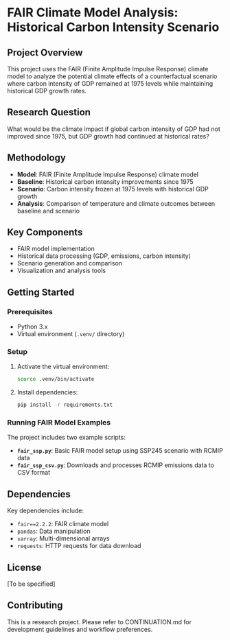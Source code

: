 # FAIR Climate Model Analysis: Historical Carbon Intensity Scenario

## Project Overview

This project uses the FAIR (Finite Amplitude Impulse Response) climate model to analyze the potential climate effects of a counterfactual scenario where carbon intensity of GDP remained at 1975 levels while maintaining historical GDP growth rates.

## Research Question

What would be the climate impact if global carbon intensity of GDP had not improved since 1975, but GDP growth had continued at historical rates?

## Methodology

- **Model**: FAIR (Finite Amplitude Impulse Response) climate model
- **Baseline**: Historical carbon intensity improvements since 1975
- **Scenario**: Carbon intensity frozen at 1975 levels with historical GDP growth
- **Analysis**: Comparison of temperature and climate outcomes between baseline and scenario

## Key Components

- FAIR model implementation
- Historical data processing (GDP, emissions, carbon intensity)
- Scenario generation and comparison
- Visualization and analysis tools

## Getting Started

### Prerequisites
- Python 3.x
- Virtual environment (`.venv/` directory)

### Setup
1. Activate the virtual environment:
   ```bash
   source .venv/bin/activate
   ```

2. Install dependencies:
   ```bash
   pip install -r requirements.txt
   ```

### Running FAIR Model Examples

The project includes two example scripts:

- **`fair_ssp.py`**: Basic FAIR model setup using SSP245 scenario with RCMIP data
- **`fair_ssp_csv.py`**: Downloads and processes RCMIP emissions data to CSV format

## Dependencies

Key dependencies include:
- `fair==2.2.2`: FAIR climate model
- `pandas`: Data manipulation
- `xarray`: Multi-dimensional arrays
- `requests`: HTTP requests for data download

## License

[To be specified]

## Contributing

This is a research project. Please refer to CONTINUATION.md for development guidelines and workflow preferences.
